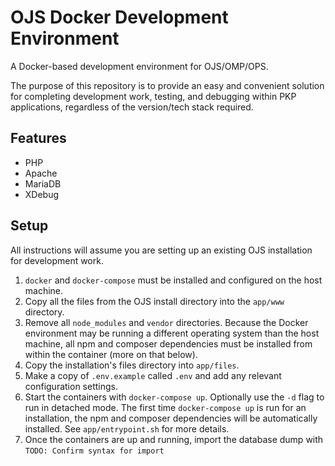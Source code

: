 # OJS Docker Development Environment

A Docker-based development environment for OJS/OMP/OPS.

The purpose of this repository is to provide an easy and convenient solution for completing development work, testing, and debugging within PKP applications, regardless of the version/tech stack required.

## Features

- PHP
- Apache
- MariaDB
- XDebug

## Setup

All instructions will assume you are setting up an existing OJS installation for development work.

1) `docker` and `docker-compose` must be installed and configured on the host machine.
2) Copy all the files from the OJS install directory into the `app/www` directory.
3) Remove all `node_modules` and `vendor` directories. Because the Docker environment may be running a different operating system than the host machine, all npm and composer dependencies must be installed from within the container (more on that below).
4) Copy the installation's files directory into `app/files`.
5) Make a copy of `.env.example` called `.env` and add any relevant configuration settings.
6) Start the containers with `docker-compose up`. Optionally use the `-d` flag to run in detached mode. The first time `docker-compose up` is run for an installation, the npm and composer dependencies will be automatically installed. See `app/entrypoint.sh` for more details.
7) Once the containers are up and running, import the database dump with `TODO: Confirm syntax for import`



